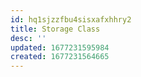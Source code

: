 ```yaml
---
id: hq1sjzzfbu4sisxafxhhry2
title: Storage Class
desc: ''
updated: 1677231595984
created: 1677231564665
---
```

